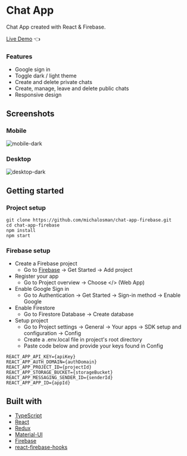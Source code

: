 # Chat App

Chat App created with React & Firebase.

[Live Demo](https://chat-app-michalosman.netlify.app/) :point_left:

### Features

- Google sign in
- Toggle dark / light theme
- Create and delete private chats
- Create, manage, leave and delete public chats
- Responsive design

## Screenshots

### Mobile

![mobile-dark](https://user-images.githubusercontent.com/40360401/151681357-fe49eb57-6f11-439e-a85a-18fb34adb023.png)

### Desktop

![desktop-dark](https://user-images.githubusercontent.com/40360401/151681199-a882d89b-8fc6-474f-ab53-f509abaf0715.png)

## Getting started

### Project setup

```
git clone https://github.com/michalosman/chat-app-firebase.git
cd chat-app-firebase
npm install
npm start
```

### Firebase setup

- Create a Firebase project
  - Go to [Firebase](https://firebase.google.com/) &rarr; Get Started &rarr; Add project
- Register your app
  - Go to Project overview &rarr; Choose </> (Web App)
- Enable Google Sign in
  - Go to Authentication &rarr; Get Started &rarr; Sign-in method &rarr; Enable Google
- Enable Firestore
  - Go to Firestore Database &rarr; Create database
- Setup project
  - Go to Project settings &rarr; General &rarr; Your apps &rarr; SDK setup and configuration &rarr; Config
  - Create a .env.local file in project's root directory
  - Paste code below and provide your keys found in Config

```
REACT_APP_API_KEY={apiKey}
REACT_APP_AUTH_DOMAIN={authDomain}
REACT_APP_PROJECT_ID={projectId}
REACT_APP_STORAGE_BUCKET={storageBucket}
REACT_APP_MESSAGING_SENDER_ID={senderId}
REACT_APP_APP_ID={appId}
```

## Built with

- [TypeScript](https://www.typescriptlang.org/)
- [React](https://reactjs.org/)
- [Redux](https://redux.js.org/)
- [Material-UI](https://material-ui.com/)
- [Firebase](https://firebase.google.com/)
- [react-firebase-hooks](https://github.com/CSFrequency/react-firebase-hooks)

